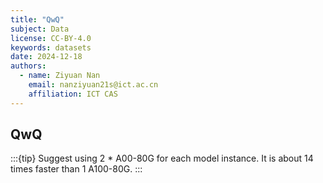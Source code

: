 ```yaml
---
title: "QwQ"
subject: Data
license: CC-BY-4.0
keywords: datasets
date: 2024-12-18
authors:
  - name: Ziyuan Nan
    email: nanziyuan21s@ict.ac.cn
    affiliation: ICT CAS
---
```


## QwQ

:::{tip}
Suggest using 2 * A00-80G for each model instance. It is about 14 times faster than 1 A100-80G.
:::
